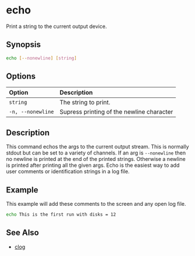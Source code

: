 # echo

Print a string to the current output device.

## Synopsis

```bash
echo [--nonewline] [string]
```

## Options

| **Option**        | **Description**                           |
| :---------------- | :---------------------------------------- |
| `string`          | The string to print.                      |
| `-n, --nonewline` | Supress printing of the newline character |

## Description

This command echos the args to the current output stream. This is normally
stdout but can be set to a variety of channels. If an arg is `--nonewline` then
no newline is printed at the end of the printed strings. Otherwise a newline is
printed after printing all the given args. Echo is the easiest way to add user
comments or identification strings in a log file.

## Example

This example will add these comments to the screen and any open log file.

```bash
echo This is the first run with disks = 12
```

## See Also

-   [clog](./cmd_output.md#default-aliases)
